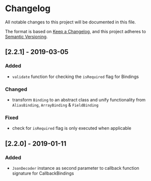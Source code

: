 # Changelog
All notable changes to this project will be documented in this file.

The format is based on [Keep a Changelog](https://keepachangelog.com/en/1.0.0/),
and this project adheres to [Semantic Versioning](https://semver.org/spec/v2.0.0.html).

## [2.2.1] - 2019-03-05
### Added
- `validate` function for checking the `isRequired` flag for Bindings

### Changed
- transform `Binding` to an abstract class and unify functionality from `AliasBinding`, `ArrayBinding` & `FieldBinding`

### Fixed
- check for `isRequired` flag is only executed when applicable

## [2.2.0] - 2019-01-11
### Added
- `JsonDecoder` instance as second parameter to callback function signature for CallbackBindings